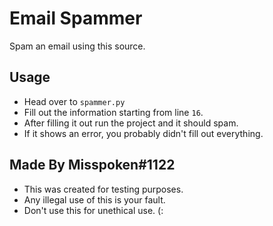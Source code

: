 # Email Spammer
Spam an email using this source.

## Usage
- Head over to `spammer.py`
- Fill out the information starting from line `16`.
- After filling it out run the project and it should spam.
- If it shows an error, you probably didn't fill out everything.

## Made By Misspoken#1122
- This was created for testing purposes.
- Any illegal use of this is your fault.
- Don't use this for unethical use. (:
